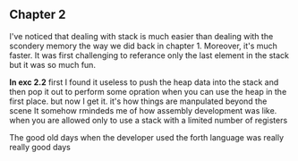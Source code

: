 ## Chapter 2

I've noticed that dealing with stack is much easier than dealing with the scondery memory the way we did back in chapter 1. 
Moreover, it's much faster.
It was first challenging to referance only the last element in the stack but it was so much fun.


**In exc 2.2** first I found it useless to push the heap data into the stack and then pop it out to perform some 
opration when you can use the heap in the first place. but now I get it. it's how things are manpulated beyond the scene
It somehow rmindeds me of how assembly development was like. when you are allowed only to use a stack with a limited number of registers

The good old days when the developer used the forth language was really really good days 

